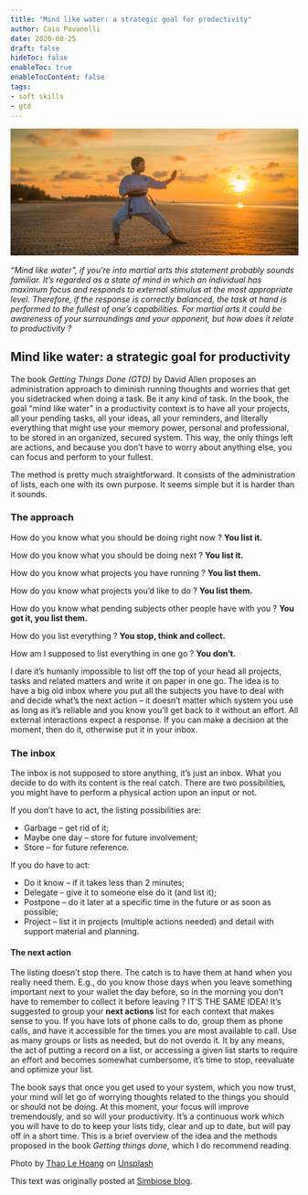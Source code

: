 ```yaml
---
title: "Mind like water: a strategic goal for productivity"
author: Caio Pavanelli
date: 2020-08-25
draft: false
hideToc: false
enableToc: true
enableTocContent: false
tags: 
- soft skills
- gtd
---
```


![Mind like water](/images/gtd/gtd-cover.jpg)

_“Mind like water”, if you’re into martial arts this statement probably sounds familiar. It’s regarded as a state of mind in which an individual has maximum focus and responds to external stimulus at the most appropriate level. Therefore, if the response is correctly balanced, the task at hand is performed to the fullest of one’s capabilities. For martial arts it could be awareness of your surroundings and your opponent, but how does it relate to productivity ?_

## Mind like water: a strategic goal for productivity

The book _Getting Things Done (GTD)_ by David Allen proposes an administration approach to diminish running thoughts and worries that get you sidetracked when doing a task. Be it any kind of task. In the book, the goal “mind like water” in a productivity context is to have all your projects, all your pending tasks, all your ideas, all your reminders, and literally everything that might use your memory power, personal and professional, to be stored in an organized, secured system. This way, the only things left are actions, and because you don’t have to worry about anything else, you can focus and perform to your fullest.

The method is pretty much straightforward. It consists of the administration of lists, each one with its own purpose. It seems simple but it is harder than it sounds.

### The approach

How do you know what you should be doing right now ? **You list it.**

How do you know what you should be doing next ? **You list it.**

How do you know what projects you have running ? **You list them.**

How do you know what projects you’d like to do ? **You list them.**

How do you know what pending subjects other people have with you ? **You got it, you list them.**

How do you list everything ? **You stop, think and collect.**

How am I supposed to list everything in one go ? **You don’t.**

I dare it’s humanly impossible to list off the top of your head all projects, tasks and related matters and write it on paper in one go. The idea is to have a big old inbox where you put all the subjects you have to deal with and decide what’s the next action – it doesn’t matter which system you use as long as it’s reliable and you know you’ll get back to it without an effort. All external interactions expect a response. If you can make a decision at the moment, then do it, otherwise put it in your inbox.

### The inbox

The inbox is not supposed to store anything, it’s just an inbox. What you decide to do with its content is the real catch. There are two possibilities, you might have to perform a physical action upon an input or not.

If you don’t have to act, the listing possibilities are:

- Garbage – get rid of it;
- Maybe one day – store for future involvement;
- Store – for future reference.

If you do have to act:

- Do it know – if it takes less than 2 minutes;
- Delegate – give it to someone else do it (and list it);
- Postpone – do it later at a specific time in the future or as soon as possible;
- Project – list it in projects (multiple actions needed) and detail with support material and planning.

#### The next action

The listing doesn’t stop there. The catch is to have them at hand when you really need them. E.g., do you know those days when you leave something important next to your wallet the day before, so in the morning you don’t have to remember to collect it before leaving ? IT’S THE SAME IDEA! It’s suggested to group your **next actions** list for each context that makes sense to you. If you have lots of phone calls to do, group them as phone calls, and have it accessible for the times you are most available to call. Use as many groups or lists as needed, but do not overdo it. It by any means, the act of putting a record on a list, or accessing a given list starts to require an effort and becomes somewhat cumbersome, it’s time to stop, reevaluate and optimize your list.

The book says that once you get used to your system, which you now trust, your mind will let go of worrying thoughts related to the things you should or should not be doing. At this moment, your focus will improve tremendously, and so will your productivity. It’s a continuous work which you will have to do to keep your lists tidy, clear and up to date, but will pay off in a short time. This is a brief overview of the idea and the methods proposed in the book _Getting things done_, which I do recommend reading.

Photo by [Thao Le Hoang](https://unsplash.com/@h4x0r3?utm_source=unsplash&utm_medium=referral&utm_content=creditCopyText) on [Unsplash](https://unsplash.com/s/photos/martial-arts?utm_source=unsplash&utm_medium=referral&utm_content=creditCopyText)

This text was originally posted at [Simbiose blog](https://simbioseventures.wpcomstaging.com/2020/04/07/mind-like-water-a-strategic-goal-for-productivity/).
